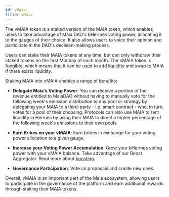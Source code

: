 ```yaml
---
id: vMaia
title: vMaia
---
```


The vMAIA token is a staked version of the MAIA token, which enables users to take advantage of Maia DAO's bHermes voting power, allocating it to the gauges of their choice. It also allows users to voice their opinion and participate in the DAO's decision-making process.

Users can stake their MAIA tokens at any time, but can only withdraw their staked tokens on the first Monday of each month. The vMAIA token is fungible, which means that it can be used to add liquidity and swap to MAIA if there exists liquidity.

Staking MAIA into vMAIA enables a range of benefits:
- **Delegate Maia's Voting Power**: You can receive a portion of the revenue entitled to MaiaDAO without having to manually vote for the following week's emission distribution to any pool or strategy by delegating your MAIA to a third-party - i.e. smart contract - who, in turn, votes for a pool of their choosing. Protocols can also use MAIA to rent liquidity in Hermes by using their MAIA to direct a higher percentage of the following week's emissions to their own pools.

- **Earn Bribes on your vMAIA**: Earn bribes in exchange for your voting power allocation to a given gauge.

- **Increase your Voting Power Accumulation**: Grow your bHermes voting power with your vMAIA balance. Take advantage of our Boost Aggregator. Read more about [boosting](./boost).

- **Governance Participation**: Vote on proposals and create new ones.

Overall, vMAIA is an important part of the Maia ecosystem, allowing users to participate in the governance of the platform and earn additional rewards through staking their MAIA tokens.

